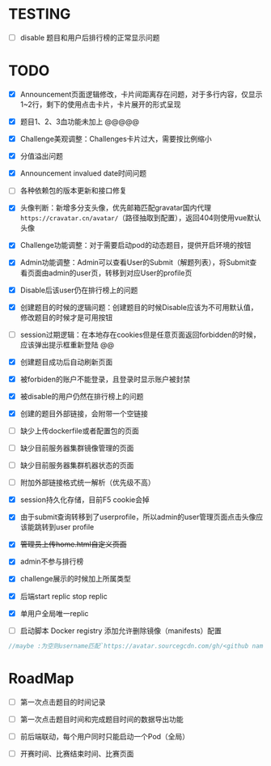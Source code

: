 # TESTING

- [ ] disable 题目和用户后排行榜的正常显示问题

# TODO

- [x] Announcement页面逻辑修改，卡片间距离存在问题，对于多行内容，仅显示1~2行，剩下的使用点击卡片，卡片展开的形式呈现

- [x] 题目1、2、3血功能未加上 @@@@@

- [x] Challenge美观调整：Challenges卡片过大，需要按比例缩小

- [x] 分值溢出问题

- [x] Announcement invalued date时间问题

- [ ] 各种依赖包的版本更新和接口修复

- [x] 头像判断：新增多分支头像，优先邮箱匹配gravatar国内代理 `https://cravatar.cn/avatar/`（路径抽取到配置），返回404则使用vue默认头像

- [x] Challenge功能调整：对于需要启动pod的动态题目，提供开启环境的按钮

- [x] Admin功能调整：Admin可以查看User的Submit（解题列表），将Submit查看页面由admin的user页，转移到对应User的profile页

- [x] Disable后该user仍在排行榜上的问题

- [x] 创建题目的时候的逻辑问题：创建题目的时候Disable应该为不可用默认值，修改题目的时候才是可用按钮

- [ ] session过期逻辑：在本地存在cookies但是任意页面返回forbidden的时候，应该弹出提示框重新登陆 @@

- [x] 创建题目成功后自动刷新页面

- [x] 被forbiden的账户不能登录，且登录时显示账户被封禁

- [x] 被disable的用户仍然在排行榜上的问题

- [x] 创建的题目外部链接，会附带一个空链接

- [ ] 缺少上传dockerfile或者配置包的页面

- [ ] 缺少目前服务器集群镜像管理的页面

- [ ] 缺少目前服务器集群机器状态的页面

- [ ] 附加外部链接格式统一解析（优先级不高）

- [x] session持久化存储，目前F5 cookie会掉

- [x] 由于submit查询转移到了userprofile，所以admin的user管理页面点击头像应该能跳转到user profile

- [x] ~~管理员上传home.html自定义页面~~

- [x] admin不参与排行榜

- [x] challenge展示的时候加上所属类型

- [x] 后端start replic stop replic

- [x] 单用户全局唯一replic

- [ ] 启动脚本 Docker registry 添加允许删除镜像（manifests）配置

```c
//maybe :为空则username匹配`https://avatar.sourcegcdn.com/gh/<github name>`
```

# RoadMap

- [ ] 第一次点击题目的时间记录

- [ ] 第一次点击题目时间和完成题目时间的数据导出功能

- [ ] 前后端联动，每个用户同时只能启动一个Pod（全局）

- [ ] 开赛时间、比赛结束时间、比赛页面
